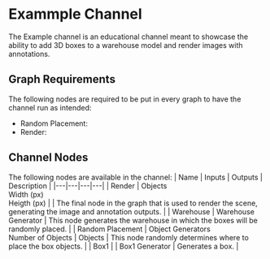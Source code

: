 # Exammple Channel
The Example channel is an educational channel meant to showcase the ability to add 3D boxes to a warehouse model and render images with annotations. 


## Graph Requirements
The following nodes are required to be put in every graph to have the channel run as intended:
- Random Placement: 
- Render: 

## Channel Nodes
The following nodes are available in the channel:
| Name | Inputs | Outputs | Description |
|---|---|---|---|
| Render | Objects<br />Width (px)<br />Heigth (px) |  | The final node in the graph that is used to render the scene, generating the image and annotation outputs. |
| Warehouse | Warehouse Generator | This node generates the warehouse in which the boxes will be randomly placed. |
| Random Placement | Object Generators<br />Number of Objects | Objects | This node randomly determines where to place the box objects. |
| Box1 |  | Box1 Generator | Generates a box. |